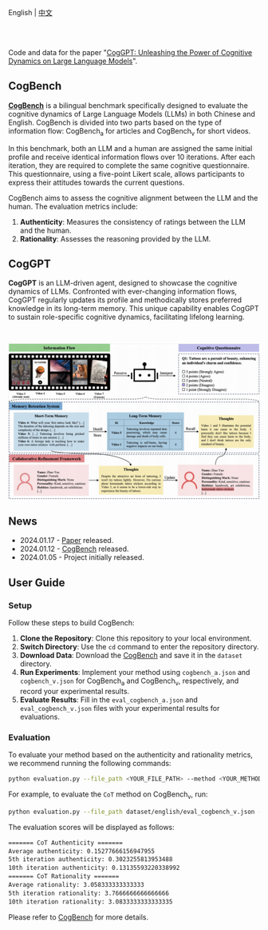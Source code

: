 <p align="left">
    English | <a href="README_ZH.md">中文</a>
</p>
<br><br>

Code and data for the paper "<a href="https://arxiv.org/abs/2401.08438">CogGPT: Unleashing the Power of Cognitive Dynamics on Large Language Models</a>".

## CogBench

**<a href="https://huggingface.co/datasets/kwaikeg/CogBench">CogBench</a>** is a bilingual benchmark specifically designed to evaluate the cognitive dynamics of Large Language Models (LLMs) in both Chinese and English. CogBench is divided into two parts based on the type of information flow: CogBench<sub>a</sub> for articles and CogBench<sub>v</sub> for short videos.

In this benchmark, both an LLM and a human are assigned the same initial profile and receive identical information flows over 10 iterations. After each iteration, they are required to complete the same cognitive questionnaire. This questionnaire, using a five-point Likert scale, allows participants to express their attitudes towards the current questions.

CogBench aims to assess the cognitive alignment between the LLM and the human. The evaluation metrics include:

1. **Authenticity**: Measures the consistency of ratings between the LLM and the human.
2. **Rationality**: Assesses the reasoning provided by the LLM.

## CogGPT

**CogGPT** is an LLM-driven agent, designed to showcase the cognitive dynamics of LLMs. Confronted with ever-changing information flows, CogGPT regularly updates its profile and methodically stores preferred knowledge in its long-term memory. This unique capability enables CogGPT to sustain role-specific cognitive dynamics, facilitating lifelong learning.

<br>

<p align="center">
   <img src="blob/model.png" alt="CogGPT"/>
</p>

## News

* 2024.01.17 - [Paper](https://arxiv.org/abs/2401.08438) released.
* 2024.01.12 - [CogBench](https://huggingface.co/datasets/kwaikeg/CogBench) released.
* 2024.01.05 - Project initially released.

## User Guide

### Setup

Follow these steps to build CogBench:

1. **Clone the Repository**: Clone this repository to your local environment.
2. **Switch Directory**: Use the `cd` command to enter the repository directory.
3. **Download Data**: Download the [CogBench](https://huggingface.co/datasets/kwaikeg/CogBench) and save it in the `dataset` directory.
4. **Run Experiments**: Implement your method using `cogbench_a.json` and `cogbench_v.json` for CogBench<sub>a</sub> and CogBench<sub>v</sub>, respectively, and record your experimental results.
5. **Evaluate Results**: Fill in the `eval_cogbench_a.json` and `eval_cogbench_v.json` files with your experimental results for evaluations.

### Evaluation

To evaluate your method based on the authenticity and rationality metrics, we recommend running the following commands:

```bash
python evaluation.py --file_path <YOUR_FILE_PATH> --method <YOUR_METHOD_NAME> --authenticity --rationality
```

For example, to evaluate the `CoT` method on CogBench<sub>v</sub>, run:

```bash
python evaluation.py --file_path dataset/english/eval_cogbench_v.json --method CoT --authenticity --rationality
```

The evaluation scores will be displayed as follows:

```bash
======= CoT Authenticity =======
Average authenticity: 0.15277666156947955
5th iteration authenticity: 0.3023255813953488
10th iteration authenticity: 0.13135593220338992
======= CoT Rationality =======
Average rationality: 3.058333333333333
5th iteration rationality: 3.7666666666666666
10th iteration rationality: 3.0833333333333335
```

Please refer to <a href="https://huggingface.co/datasets/kwaikeg/CogBench">CogBench</a> for more details.